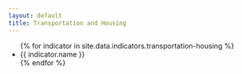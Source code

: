 ```yaml
---
layout: default
title: Transportation and Housing
---
```


<ul>
{% for indicator in site.data.indicators.transportation-housing %}
  <li>
    {{ indicator.name }}
  </li>
{% endfor %}
</ul>
